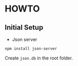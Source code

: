 # HOWTO

## Initial Setup

* Json server
```
npm install json-server
```
Create ````json.db```` in the root folder.

